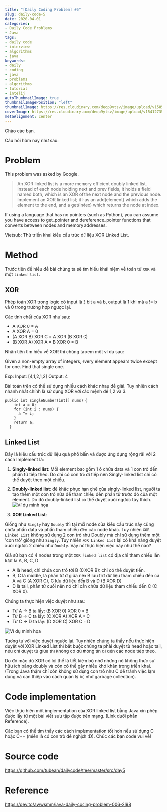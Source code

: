 ```yaml
---
title: "[Daily Coding Problem] #5"
slug: daily-code-5
date: 2020-04-01
categories:
- Daily Code Problems
- Java
tags:
- daily code
- interview
- algorithms
- java
keywords:
- daily
- coding
- java
- problems
- algorithms
- tutorial
- intelij
autoThumbnailImage: true
thumbnailImagePosition: "left"
thumbnailImage: https://res.cloudinary.com/deop9ytsv/image/upload/v1585475653/daily-code.png
coverImage: https://res.cloudinary.com/deop9ytsv/image/upload/v1541273502/Black_flag.svg.png
metaAlignment: center
---
```

Chào các bạn.

Câu hỏi hôm nay như sau:
# Problem
>
This problem was asked by Google.

>An XOR linked list is a more memory efficient doubly linked list. Instead of each node holding next and prev fields, it holds a field named both, which is an XOR of the next node and the previous node. Implement an XOR linked list; it has an add(element) which adds the element to the end, and a get(index) which returns the node at index.
>
If using a language that has no pointers (such as Python), you can assume you have access to get_pointer and dereference_pointer functions that converts between nodes and memory addresses.

>
Vietsub: Thử triển khai kiểu cấu trúc dữ liệu XOR Linked List.

# Method
Trước tiên để hiểu đề bài chúng ta sẽ tìm hiểu khái niệm về toán tử `XOR` và một `linked list`.

## __XOR__

  Phép toán XOR trong logic có input là 2 bit a và b, output là 1 khi mà a != b và 0 trong trường hợp ngược lại.

Các tính chất của XOR như sau:

- A XOR 0 = A
- A XOR A = 0
- (A XOR B) XOR C = A XOR (B XOR C)
- (B XOR A) XOR A = B XOR 0 = B

Nhân tiện tìm hiểu về XOR thì chúng ta xem một ví dụ sau:

>
Given a non-empty array of integers, every element appears twice except for one. Find that single one.
>
Exp: Input: [4,1,2,1,2]
Output: 4

Bài toán trên có thể sử dụng nhiều cách khác nhau để giải. Tuy nhiên cách nhanh nhất chính là sử dụng XOR với các mệnh đề 1,2 và 3.

```
public int singleNumber(int[] nums) {
    int a = 0;
    for (int i : nums) {
      a ^= i;
    }
    return a;
  }
```

## __Linked List__
Đây là kiểu cấu trúc dữ liệu quá phổ biến và được ứng dụng rộng rãi với 2 cách Implement là:

1. __Singly-linked list__: Mỗi element bao gồm 1 ô chứa data và 1 con trỏ đến phần tử tiếp theo. Do chỉ có con trỏ đi tiếp nên Singly-linked list chỉ có thể duyệt theo một chiều.
2. __Doubly-linked list__: để khắc phục hạn chế của singly-linked list, người ta tạo thêm một con trỏ nữa để tham chiếu đến phần tử trước đó của một element. Do đó doubly-linked list có thể duyệt xuôi ngược tùy thích.
![Ví dụ minh họa](https://res.cloudinary.com/practicaldev/image/fetch/s--kuwbU5e8--/c_limit%2Cf_auto%2Cfl_progressive%2Cq_auto%2Cw_880/https://thepracticaldev.s3.amazonaws.com/i/vagix3khf5q0655ykyna.png)

3. __XOR Linked List__:

Giống như `Singly` hay `Doubly` thì tại mỗi node của kiểu cấu trúc này cũng chứa phần data và phần tham chiếu đến các node khác. Tuy nhiên `XOR Linked List` không sử dụng 2 con trỏ như Doubly mà chỉ sử dụng thêm một 'con trỏ' giống như `Singly`. Tuy nhiên `XOR Linked List` lại có khả năng duyệt xuôi ngược 2 chiều như `Doubly`. Vậy nó thực hiện việc này như thế nào?

Giả sử bạn có 4 nodes trong một `XOR linked list` có địa chỉ tham chiếu lần lượt là A, B, C, D

- A là head, chỉ chứa con trỏ tới B (0 XOR B): chỉ có thể duyệt tiến.
- B, C là middle, là phần tử ở giữa nên B lưu trữ dữ liệu tham chiếu đến cả A và C (A XOR C), C lưu dữ liệu đến B và D (B XOR D)
- D là tail, phần tử cuối nên nó chỉ cần chứa dữ liệu tham chiếu đến C (C XOR 0).

Chúng ta thực hiện việc duyệt như sau:

- Từ A -> B ta lấy: (B XOR 0) XOR 0 = B
- Từ B -> C ta lấy: (C XOR A) XOR A = C
- Từ C -> D ta lấy: (D XOR C) XOR C = D

![Ví dụ minh họa](https://res.cloudinary.com/deop9ytsv/image/upload/v1585732551/xor_list.png)

Tương tự với việc duyệt ngược lại. Tuy nhiên chúng ta thấy nếu thực hiện duyệt với XOR Linked List thì bắt buộc chúng ta phải duyệt từ head hoặc tail, nếu chỉ duyệt từ giữa thì không có đủ thông tin đi đến các node tiếp theo.

Do đó mặc dù XOR có lợi thế là tiết kiệm bộ nhớ nhưng nó không thực sự hữu ích bằng doubly và còn có thể gây nhiều khó khăn trong triển khai. (Trong Java thậm chí còn không sử dụng con trỏ như C để tránh việc lạm dụng và can thiệp vào cách quản lý bộ nhớ garbage collection).

# Code implementation
Việc thực hiện một implementation của XOR linked list bằng Java xin phép được lấy từ một bài viết sưu tập được trên mạng. (Link dưới phần Reference).

Các bạn có thể tìm thấy các cách implementation tốt hơn nếu sử dụng C hoặc C++ (miễn là có con trỏ để nghịch :D). Chúc các bạn code vui vẻ!


# Source code
https://github.com/tubean/dailycode/tree/master/src/day5

# Reference
https://dev.to/awwsmm/java-daily-coding-problem-006-2l98
